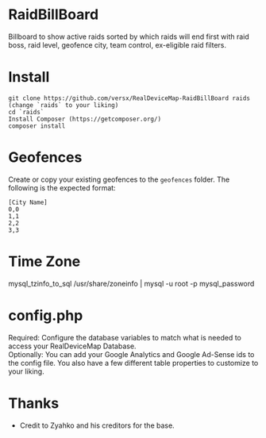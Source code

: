 # RaidBillBoard  
Billboard to show active raids sorted by which raids will end first with raid boss, raid level, geofence city, team control, ex-eligible raid filters.  

# Install  
```  
git clone https://github.com/versx/RealDeviceMap-RaidBillBoard raids (change `raids` to your liking)  
cd `raids`  
Install Composer (https://getcomposer.org/)  
composer install
```

# Geofences  
Create or copy your existing geofences to the `geofences` folder. The following is the expected format:   
```
[City Name]  
0,0  
1,1  
2,2  
3,3  
```

# Time Zone
mysql_tzinfo_to_sql /usr/share/zoneinfo | mysql -u root -p mysql_password  

# config.php  
Required: Configure the database variables to match what is needed to access your RealDeviceMap Database.  
Optionally: You can add your Google Analytics and Google Ad-Sense ids to the config file. You also have a few different table properties to customize to your liking.  

# Thanks  
- Credit to Zyahko and his creditors for the base.  
